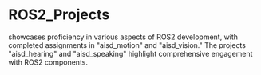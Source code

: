 # ROS2_Projects
showcases proficiency in various aspects of ROS2 development, with completed assignments in "aisd_motion" and "aisd_vision." The projects "aisd_hearing" and "aisd_speaking" highlight comprehensive engagement with ROS2 components. 
